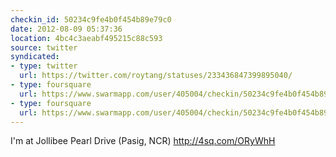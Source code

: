 ```yaml
---
checkin_id: 50234c9fe4b0f454b89e79c0
date: 2012-08-09 05:37:36
location: 4bc4c3aeabf495215c88c593
source: twitter
syndicated:
- type: twitter
  url: https://twitter.com/roytang/statuses/233436847399895040/
- type: foursquare
  url: https://www.swarmapp.com/user/405004/checkin/50234c9fe4b0f454b89e79c0?s=DzLjahJG-QKPB9QUqnECfNfgocc&ref=tw
- type: foursquare
  url: https://www.swarmapp.com/user/405004/checkin/50234c9fe4b0f454b89e79c0?s=DzLjahJG-QKPB9QUqnECfNfgocc&ref=tw
---
```


I'm at Jollibee Pearl Drive (Pasig, NCR) http://4sq.com/ORyWhH